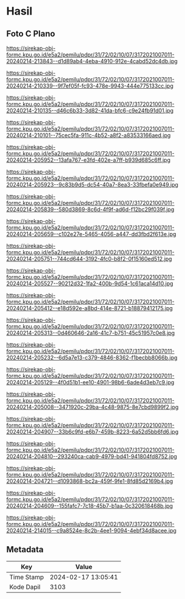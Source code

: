 # Hasil

## Foto C Plano

https://sirekap-obj-formc.kpu.go.id/e5a2/pemilu/pdpr/31/72/02/10/07/3172021007011-20240214-213843--d1d89ab4-4eba-4910-912e-4cabd52dc4db.jpg

https://sirekap-obj-formc.kpu.go.id/e5a2/pemilu/pdpr/31/72/02/10/07/3172021007011-20240214-210339--9f7ef05f-fc93-478e-9943-444e775133cc.jpg

https://sirekap-obj-formc.kpu.go.id/e5a2/pemilu/pdpr/31/72/02/10/07/3172021007011-20240214-210135--d46c6b33-3d82-41da-bfc6-c9e24fb91d01.jpg

https://sirekap-obj-formc.kpu.go.id/e5a2/pemilu/pdpr/31/72/02/10/07/3172021007011-20240214-210101--75cec5fa-911c-4b52-a8f2-a83533166aed.jpg

https://sirekap-obj-formc.kpu.go.id/e5a2/pemilu/pdpr/31/72/02/10/07/3172021007011-20240214-205952--13afa767-e3fd-402e-a7ff-b939d685c6ff.jpg

https://sirekap-obj-formc.kpu.go.id/e5a2/pemilu/pdpr/31/72/02/10/07/3172021007011-20240214-205923--9c83b9d5-dc54-40a7-8ea3-33fbefa0e949.jpg

https://sirekap-obj-formc.kpu.go.id/e5a2/pemilu/pdpr/31/72/02/10/07/3172021007011-20240214-205839--580d3869-8c6d-4f9f-ad6d-f12bc29f039f.jpg

https://sirekap-obj-formc.kpu.go.id/e5a2/pemilu/pdpr/31/72/02/10/07/3172021007011-20240214-205659--c102e27e-5465-4056-a447-dd3fbd2f613e.jpg

https://sirekap-obj-formc.kpu.go.id/e5a2/pemilu/pdpr/31/72/02/10/07/3172021007011-20240214-205751--744cd644-3192-4fc0-b8f2-0f15160ed512.jpg

https://sirekap-obj-formc.kpu.go.id/e5a2/pemilu/pdpr/31/72/02/10/07/3172021007011-20240214-205527--90212d32-1fa2-400b-9d54-1c61aca14d10.jpg

https://sirekap-obj-formc.kpu.go.id/e5a2/pemilu/pdpr/31/72/02/10/07/3172021007011-20240214-205412--e18d592e-a8bd-414e-8721-b18879412175.jpg

https://sirekap-obj-formc.kpu.go.id/e5a2/pemilu/pdpr/31/72/02/10/07/3172021007011-20240214-205313--0d460646-2a16-41c7-b751-45c51957c0e8.jpg

https://sirekap-obj-formc.kpu.go.id/e5a2/pemilu/pdpr/31/72/02/10/07/3172021007011-20240214-205232--6d5a7e13-c379-4846-8362-f1becbb8066b.jpg

https://sirekap-obj-formc.kpu.go.id/e5a2/pemilu/pdpr/31/72/02/10/07/3172021007011-20240214-205129--4f0d51b1-ee10-4901-98b6-6ade4d3eb7c9.jpg

https://sirekap-obj-formc.kpu.go.id/e5a2/pemilu/pdpr/31/72/02/10/07/3172021007011-20240214-205008--3471920c-29ba-4c48-9875-8e7cbd9899f2.jpg

https://sirekap-obj-formc.kpu.go.id/e5a2/pemilu/pdpr/31/72/02/10/07/3172021007011-20240214-204907--33b6c9fd-e6b7-459b-8223-6a52d5bb6fd6.jpg

https://sirekap-obj-formc.kpu.go.id/e5a2/pemilu/pdpr/31/72/02/10/07/3172021007011-20240214-204810--293240ca-cab9-4979-bd41-941804fd8752.jpg

https://sirekap-obj-formc.kpu.go.id/e5a2/pemilu/pdpr/31/72/02/10/07/3172021007011-20240214-204721--d1093868-bc2a-459f-9fe1-8fd85d2169b4.jpg

https://sirekap-obj-formc.kpu.go.id/e5a2/pemilu/pdpr/31/72/02/10/07/3172021007011-20240214-204609--155fafc7-7c18-45b7-b1aa-0c320618468b.jpg

https://sirekap-obj-formc.kpu.go.id/e5a2/pemilu/pdpr/31/72/02/10/07/3172021007011-20240214-214015--c9a8524e-8c2b-4ee1-9094-4ebf34d8acee.jpg


## Metadata

| Key        | Value               |
| ---------- | ------------------- |
| Time Stamp | 2024-02-17 13:05:41 |
| Kode Dapil | 3103                |



